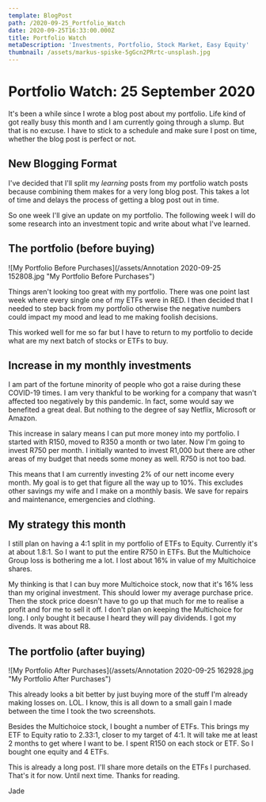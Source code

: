 ```yaml
---
template: BlogPost
path: /2020-09-25_Portfolio_Watch
date: 2020-09-25T16:33:00.000Z
title: Portfolio Watch
metaDescription: 'Investments, Portfolio, Stock Market, Easy Equity'
thumbnail: /assets/markus-spiske-5gGcn2PRrtc-unsplash.jpg
---
```

# Portfolio Watch: 25 September 2020

It's been a while since I wrote a blog post about my portfolio. Life kind of got really busy this month and I am currently going through a slump. But that is no excuse. I have to stick to a schedule and make sure I post on time, whether the blog post is perfect or not.

## New Blogging Format

I've decided that I'll split my *learning* posts from my portfolio watch posts because combining them makes for a very long blog post. This takes a lot of time and delays the process of getting a blog post out in time. 

So one week I'll give an update on my portfolio. The following week I will do some research into an investment topic and write about what I've learned.

## The portfolio (before buying)

![My Portfolio Before Purchases](/assets/Annotation 2020-09-25 152808.jpg "My Portfolio Before Purchases")

Things aren't looking too great with my portfolio. There was one point last week where every single one of my ETFs were in RED. I then decided that I needed to step back from my portfolio otherwise the negative numbers could impact my mood and lead to me making foolish decisions.

This worked well for me so far but I have to return to my portfolio to decide what are my next batch of stocks or ETFs to buy. 

## Increase in my monthly investments

I am part of the fortune minority of people who got a raise during these COVID-19 times. I am very thankful to be working for a company that wasn't affected too negatively by this pandemic. In fact, some would say we benefited a great deal. But nothing to the degree of say Netflix, Microsoft or Amazon. 

This increase in salary means I can put more money into my portfolio. I started with R150, moved to R350 a month or two later. Now I'm going to invest R750 per month. I initially wanted to invest R1,000 but there are other areas of my budget that needs some money as well. R750 is not too bad. 

This means that I am currently investing 2% of our nett income every month. My goal is to get that figure all the way up to 10%. This excludes other savings my wife and I make on a monthly basis. We save for repairs and maintenance, emergencies and clothing.

## My strategy this month

I still plan on having a 4:1 split in my portfolio of ETFs to Equity. Currently it's at about 1.8:1. So I want to put the entire R750 in ETFs. But the Multichoice Group loss is bothering me a lot. I lost about 16% in value of my Multichoice shares.

My thinking is that I can buy more Multichoice stock, now that it's 16% less than my original investment. This should lower my average purchase price. Then the stock price doesn't have to go up that much for me to realise a profit and for me to sell it off. I don't plan on keeping the Multichoice for long. I only bought it because I heard they will pay dividends. I got my divends. It was about R8. 

## The portfolio (after buying)

![My Portfolio After Purchases](/assets/Annotation 2020-09-25 162928.jpg "My Portfolio After Purchases")

This already looks a bit better by just buying more of the stuff I'm already making losses on. LOL. I know, this is all down to a small gain I made between the time I took the two screenshots.

Besides the Multichoice stock, I bought a number of ETFs. This brings my ETF to Equity ratio to 2.33:1, closer to my target of 4:1. It will take me at least 2 months to get where I want to be. I spent R150 on each stock or ETF. So I bought one equity and 4 ETFs.

This is already a long post. I'll share more details on the ETFs I purchased. That's it for now. Until next time. Thanks for reading. 

Jade
